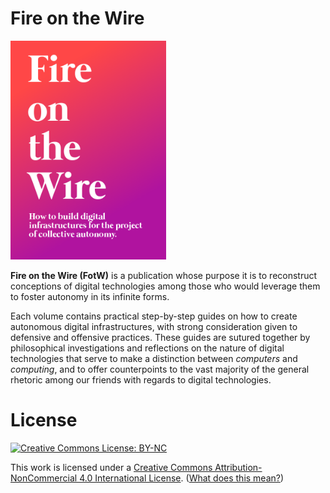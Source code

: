 # Fire on the Wire

<img src="https://raw.githubusercontent.com/aubrel/fire-on-the-wire/1ca8d412321622a68535981318be1b303a9926ae/whisper-cover.png" alt="Cover image." height=350>

**Fire on the Wire (FotW)** is a publication whose purpose it is to reconstruct conceptions of digital technologies among those who would leverage them to foster autonomy in its infinite forms.

Each volume contains practical step-by-step guides on how to create autonomous digital infrastructures, with strong consideration given to defensive and offensive practices. These guides are sutured together by philosophical investigations and reflections on the nature of digital technologies that serve to make a distinction between _computers_ and _computing_, and to offer counterpoints to the vast majority of the general rhetoric among our friends with regards to digital technologies.


# License

<a rel="license" href="https://creativecommons.org/licenses/by-nc/4.0/">![Creative Commons License: BY-NC](https://mirrors.creativecommons.org/presskit/buttons/88x31/svg/by-nc.svg)</a>

This work is licensed under a [Creative Commons Attribution-NonCommercial 4.0 International License](https://creativecommons.org/licenses/by-nc/4.0/).  ([What does this mean?](https://tldrlegal.com/license/creative-commons-attribution-noncommercial-%28cc-nc%29))
